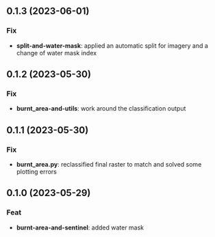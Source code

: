 ## 0.1.3 (2023-06-01)

### Fix

- **split-and-water-mask**: applied an automatic split for imagery and a change of water mask index

## 0.1.2 (2023-05-30)

### Fix

- **burnt_area-and-utils**: work around the classification output

## 0.1.1 (2023-05-30)

### Fix

- **burnt_area.py**: reclassified final raster to match and solved some plotting errors

## 0.1.0 (2023-05-29)

### Feat

- **burnt-area-and-sentinel**: added water mask

